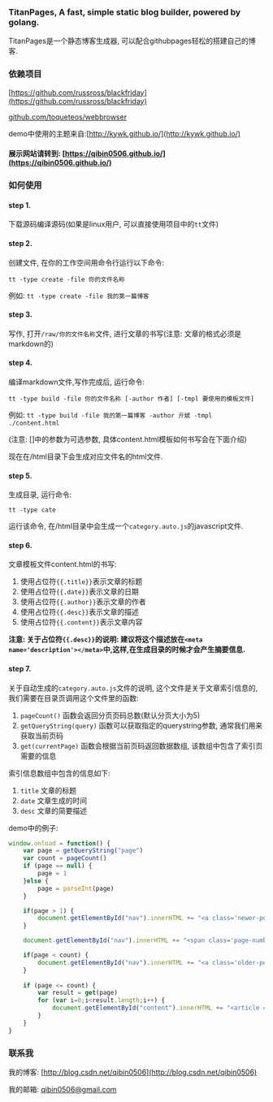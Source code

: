 ### TitanPages, A fast, simple static blog builder, powered by golang.

TitanPages是一个静态博客生成器, 可以配合githubpages轻松的搭建自己的博客.

### 依赖项目

[https://github.com/russross/blackfriday](https://github.com/russross/blackfriday)

[github.com/toqueteos/webbrowser](github.com/toqueteos/webbrowser)

demo中使用的主题来自:[http://kywk.github.io/](http://kywk.github.io/)

#### 展示网站请转到: [https://qibin0506.github.io/](https://qibin0506.github.io/)

### 如何使用

#### step 1. 

下载源码编译源码(如果是linux用户, 可以直接使用项目中的`tt`文件)

#### step 2. 

创建文件, 在你的工作空间用命令行运行以下命令:

`tt -type create -file 你的文件名称`

例如: `tt -type create -file 我的第一篇博客`

#### step 3. 

写作, 打开`/raw/你的文件名称`文件, 进行文章的书写(注意: 文章的格式必须是markdown的)

#### step 4. 

编译markdown文件,写作完成后, 运行命令:

`tt -type build -file 你的文件名称 [-author 作者] [-tmpl 要使用的模板文件]`

例如: `tt -type build -file 我的第一篇博客 -author 亓斌 -tmpl ./content.html`

(注意: []中的参数为可选参数, 具体content.html模板如何书写会在下面介绍)

现在在/html目录下会生成对应文件名的html文件.

#### step 5.

生成目录, 运行命令:

`tt -type cate`

运行该命令, 在/html目录中会生成一个`category.auto.js`的javascript文件.

#### step 6.

文章模板文件content.html的书写:

1. 使用占位符`{{.title}}`表示文章的标题 
2. 使用占位符`{{.date}}`表示文章的日期
3. 使用占位符`{{.author}}`表示文章的作者
4. 使用占位符`{{.desc}}`表示文章的描述
5. 使用占位符`{{.content}}`表示文章内容

**注意: 关于占位符`{{.desc}}`的说明: 建议将这个描述放在`<meta name='description'></meta>`中,这样,在生成目录的时候才会产生摘要信息.**

#### step 7.

关于自动生成的`category.auto.js`文件的说明, 这个文件是关于文章索引信息的, 我们需要在目录页调用这个文件里的函数:

1. `pageCount()` 函数会返回分页页码总数(默认分页大小为5)
2. `getQueryString(query)` 函数可以获取指定的querystring参数, 通常我们用来获取当前页码
3. `get(currentPage)` 函数会根据当前页码返回数据数组, 该数组中包含了索引页需要的信息

索引信息数组中包含的信息如下:

1. `title` 文章的标题
2. `date` 文章生成的时间
3. `desc` 文章的简要描述

demo中的例子: 

``` javascript
window.onload = function() {
	var page = getQueryString("page")
	var count = pageCount()
	if (page == null) {
		page = 1
	}else {
		page = parseInt(page)
	}

	if(page > 1) {
		document.getElementById("nav").innerHTML += "<a class='newer-posts' href='?page="+(page - 1)+"'>← Newer Posts</a>"
	}

	document.getElementById("nav").innerHTML += "<span class='page-number'>Page "+page+" of "+count+"</span>"

	if(page < count) {
		document.getElementById("nav").innerHTML += "<a class='older-posts' href='?page="+(page + 1)+"'>← Older Posts</a>"
	}
	
	if (page <= count) {
		var result = get(page)
		for (var i=0;i<result.length;i++) {
			document.getElementById("content").innerHTML += "<article class='post'><header class='post-header'><span class='post-meta'><time datetime='"+result[i].date+"' itemprop='datePublished'>"+result[i].date+"</time><h2 class='post-title'><a href='./html/"+result[i].title+".html'>"+result[i].title+"</a></h2></header><section class='post-excerpt'><p>"+result[i].desc+"</p> <p><a href='./html/"+result[i].title+".html' class='excerpt-link'>Read More...</a></p></section></article>"
		}
	}
}
```

### 联系我

我的博客: [http://blog.csdn.net/qibin0506](http://blog.csdn.net/qibin0506)

我的邮箱: <a href="mailto:qibin0506@gmail.com">qibin0506@gmail.com</a>
